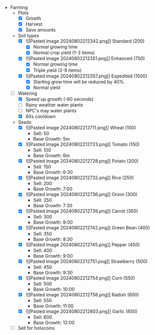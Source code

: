 - Farming
	-  Plots
		- [x] Growth
		- [x] Harvest
		- [x] Save amounts
	- Soil types
		- [x] ![[Pasted image 20240802212342.png]] Standard (200)
			- [x] Normal growing time
			- [x] Normal crop yield (1-3 items)
		- [x] ![[Pasted image 20240802212351.png]] Enhanced (750)
			- [x] Normal growing time
			- [x] Triple yield (2-9 items)
		- [x] ![[Pasted image 20240802212357.png]] Expedited (1500)
			- [x] Starting grow time will be reduced by 40%.
			- [x] Normal yield
	- [ ] Watering
		- [x] Speed up growth (-60 seconds)
		- [ ] Rainy weather water plants
		- [ ] NPC's may water plants
		- [x] 60s cooldown
	- Seeds
		- [x] ![[Pasted image 20240802212711.png]] Wheat (100)
			- Sell: 50
			- Base Growth:  5m
		- [x] ![[Pasted image 20240802212723.png]] Tomato (150)
			- Sell: 100
			- Base Growth: 6m
		- [x] ![[Pasted image 20240802212728.png]] Potato (200)
			- Sell: 150
			- Base Growth: 6:30
		- [x] ![[Pasted image 20240802212732.png]] Rice (250)
			- Sell: 200
			- Base Growth: 7:00
		- [x] ![[Pasted image 20240802212736.png]] Onion (300)
			- Sell: 250
			- Base Growth: 7:30
		- [x] ![[Pasted image 20240802212739.png]] Carrot (350)
			- Sell: 300
			- Base Growth: 8:00
		- [x] ![[Pasted image 20240802212742.png]] Green Bean (400)
			- Sell: 350
			- Base Growth: 8:30
		- [x] ![[Pasted image 20240802212745.png]] Pepper (450)
			- Sell: 400
			- Base Growth: 9:00
		- [x] ![[Pasted image 20240802212751.png]] Strawberry (500)
			- Sell: 450
			- Base Growth: 9:30
		- [x] ![[Pasted image 20240802212754.png]] Corn (550)
			- Sell: 500
			- Base Growth: 10:00
		- [x] ![[Pasted image 20240802212758.png]] Radish (600)
			- Sell: 550
			- Base Growth: 11:00
		- [x] ![[Pasted image 20240802212803.png]] Garlic (650)
			- Sell: 600
			- Base Growth: 12:00
	- [ ] Sell for holocoins